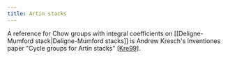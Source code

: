 ```yaml
---
title: Artin stacks
---
```


A reference for Chow groups with integral coefficients on [[Deligne-Mumford stack|Deligne-Mumford stacks]] is Andrew Kresch's Inventiones paper "Cycle groups for Artin stacks" [ [Kre99]](Bibliography#Kre99).
